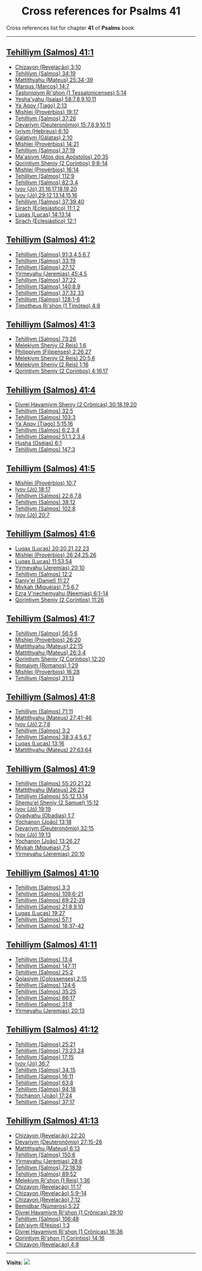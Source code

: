 <div align="center">

# Cross references for **Psalms 41**
</div>

Cross references list for chapter **41** of **Psalms** book

---

<h2 id="1"><a href="https://bible.ozzuu.com/pt_yah/Psa/41#1" target="_blank">Tehilliym (Salmos) 41:1</a></h2>

- [Chizayon (Revelação) 3:10](https://bible.ozzuu.com/pt_yah/Rev/3#10)
- [Tehilliym (Salmos) 34:19](https://bible.ozzuu.com/pt_yah/Psa/34#19)
- [Mattithyahu (Mateus) 25:34-39](https://bible.ozzuu.com/pt_yah/Mat/25#34)
- [Marqus (Marcos) 14:7](https://bible.ozzuu.com/pt_yah/Mar/14#7)
- [Tasloniqiym Ri'shon (1 Tessalonicenses) 5:14](https://bible.ozzuu.com/pt_yah/1Th/5#14)
- [Yesha'yahu (Isaías) 58:7,8,9,10,11](https://bible.ozzuu.com/pt_yah/Isa/58#7)
- [Ya`Aqov (Tiago) 2:13](https://bible.ozzuu.com/pt_yah/Jam/2#13)
- [Mishlei (Provérbios) 19:17](https://bible.ozzuu.com/pt_yah/Pro/19#17)
- [Tehilliym (Salmos) 37:26](https://bible.ozzuu.com/pt_yah/Psa/37#26)
- [Devariym (Deuteronômio) 15:7,8,9,10,11](https://bible.ozzuu.com/pt_yah/Deu/15#7)
- [Ivriym (Hebreus) 6:10](https://bible.ozzuu.com/pt_yah/Heb/6#10)
- [Galatiym (Gálatas) 2:10](https://bible.ozzuu.com/pt_yah/Gal/2#10)
- [Mishlei (Provérbios) 14:21](https://bible.ozzuu.com/pt_yah/Pro/14#21)
- [Tehilliym (Salmos) 37:19](https://bible.ozzuu.com/pt_yah/Psa/37#19)
- [Ma'asiym (Atos dos Apóstolos) 20:35](https://bible.ozzuu.com/pt_yah/Act/20#35)
- [Qorintiym Sheniy (2 Coríntios) 9:8-14](https://bible.ozzuu.com/pt_yah/2Co/9#8)
- [Mishlei (Provérbios) 16:14](https://bible.ozzuu.com/pt_yah/Pro/16#14)
- [Tehilliym (Salmos) 112:9](https://bible.ozzuu.com/pt_yah/Psa/112#9)
- [Tehilliym (Salmos) 82:3,4](https://bible.ozzuu.com/pt_yah/Psa/82#3)
- [Iyov (Jó) 31:16,17,18,19,20](https://bible.ozzuu.com/pt_yah/Job/31#16)
- [Iyov (Jó) 29:12,13,14,15,16](https://bible.ozzuu.com/pt_yah/Job/29#12)
- [Tehilliym (Salmos) 37:39,40](https://bible.ozzuu.com/pt_yah/Psa/37#39)
- [Sirach (Eclesiástico) 11:1,2](https://bible.ozzuu.com/pt_yah/Sir/11#1)
- [Luqas (Lucas) 14:13,14](https://bible.ozzuu.com/pt_yah/Luk/14#13)
- [Sirach (Eclesiástico) 12:1](https://bible.ozzuu.com/pt_yah/Sir/12#1)
<h2 id="2"><a href="https://bible.ozzuu.com/pt_yah/Psa/41#2" target="_blank">Tehilliym (Salmos) 41:2</a></h2>

- [Tehilliym (Salmos) 91:3,4,5,6,7](https://bible.ozzuu.com/pt_yah/Psa/91#3)
- [Tehilliym (Salmos) 33:19](https://bible.ozzuu.com/pt_yah/Psa/33#19)
- [Tehilliym (Salmos) 27:12](https://bible.ozzuu.com/pt_yah/Psa/27#12)
- [Yirmeyahu (Jeremias) 45:4,5](https://bible.ozzuu.com/pt_yah/Jer/45#4)
- [Tehilliym (Salmos) 37:22](https://bible.ozzuu.com/pt_yah/Psa/37#22)
- [Tehilliym (Salmos) 140:8,9](https://bible.ozzuu.com/pt_yah/Psa/140#8)
- [Tehilliym (Salmos) 37:32,33](https://bible.ozzuu.com/pt_yah/Psa/37#32)
- [Tehilliym (Salmos) 128:1-6](https://bible.ozzuu.com/pt_yah/Psa/128#1)
- [Timotheus Ri'shon (1 Timóteo) 4:8](https://bible.ozzuu.com/pt_yah/1Ti/4#8)
<h2 id="3"><a href="https://bible.ozzuu.com/pt_yah/Psa/41#3" target="_blank">Tehilliym (Salmos) 41:3</a></h2>

- [Tehilliym (Salmos) 73:26](https://bible.ozzuu.com/pt_yah/Psa/73#26)
- [Melekiym Sheniy (2 Reis) 1:6](https://bible.ozzuu.com/pt_yah/2Ki/1#6)
- [Philippiym (Filipenses) 2:26,27](https://bible.ozzuu.com/pt_yah/Php/2#26)
- [Melekiym Sheniy (2 Reis) 20:5,6](https://bible.ozzuu.com/pt_yah/2Ki/20#5)
- [Melekiym Sheniy (2 Reis) 1:16](https://bible.ozzuu.com/pt_yah/2Ki/1#16)
- [Qorintiym Sheniy (2 Coríntios) 4:16,17](https://bible.ozzuu.com/pt_yah/2Co/4#16)
<h2 id="4"><a href="https://bible.ozzuu.com/pt_yah/Psa/41#4" target="_blank">Tehilliym (Salmos) 41:4</a></h2>

- [Divrei Hayamiym Sheniy (2 Crônicas) 30:18,19,20](https://bible.ozzuu.com/pt_yah/2Ch/30#18)
- [Tehilliym (Salmos) 32:5](https://bible.ozzuu.com/pt_yah/Psa/32#5)
- [Tehilliym (Salmos) 103:3](https://bible.ozzuu.com/pt_yah/Psa/103#3)
- [Ya`Aqov (Tiago) 5:15,16](https://bible.ozzuu.com/pt_yah/Jam/5#15)
- [Tehilliym (Salmos) 6:2,3,4](https://bible.ozzuu.com/pt_yah/Psa/6#2)
- [Tehilliym (Salmos) 51:1,2,3,4](https://bible.ozzuu.com/pt_yah/Psa/51#1)
- [Husha (Oséias) 6:1](https://bible.ozzuu.com/pt_yah/Hos/6#1)
- [Tehilliym (Salmos) 147:3](https://bible.ozzuu.com/pt_yah/Psa/147#3)
<h2 id="5"><a href="https://bible.ozzuu.com/pt_yah/Psa/41#5" target="_blank">Tehilliym (Salmos) 41:5</a></h2>

- [Mishlei (Provérbios) 10:7](https://bible.ozzuu.com/pt_yah/Pro/10#7)
- [Iyov (Jó) 18:17](https://bible.ozzuu.com/pt_yah/Job/18#17)
- [Tehilliym (Salmos) 22:6,7,8](https://bible.ozzuu.com/pt_yah/Psa/22#6)
- [Tehilliym (Salmos) 38:12](https://bible.ozzuu.com/pt_yah/Psa/38#12)
- [Tehilliym (Salmos) 102:8](https://bible.ozzuu.com/pt_yah/Psa/102#8)
- [Iyov (Jó) 20:7](https://bible.ozzuu.com/pt_yah/Job/20#7)
<h2 id="6"><a href="https://bible.ozzuu.com/pt_yah/Psa/41#6" target="_blank">Tehilliym (Salmos) 41:6</a></h2>

- [Luqas (Lucas) 20:20,21,22,23](https://bible.ozzuu.com/pt_yah/Luk/20#20)
- [Mishlei (Provérbios) 26:24,25,26](https://bible.ozzuu.com/pt_yah/Pro/26#24)
- [Luqas (Lucas) 11:53,54](https://bible.ozzuu.com/pt_yah/Luk/11#53)
- [Yirmeyahu (Jeremias) 20:10](https://bible.ozzuu.com/pt_yah/Jer/20#10)
- [Tehilliym (Salmos) 12:2](https://bible.ozzuu.com/pt_yah/Psa/12#2)
- [Daniy'el (Daniel) 11:27](https://bible.ozzuu.com/pt_yah/Dan/11#27)
- [Miykah (Miquéias) 7:5,6,7](https://bible.ozzuu.com/pt_yah/Mic/7#5)
- [Ezra V'nechemyahu (Neemias) 6:1-14](https://bible.ozzuu.com/pt_yah/Neh/6#1)
- [Qorintiym Sheniy (2 Coríntios) 11:26](https://bible.ozzuu.com/pt_yah/2Co/11#26)
<h2 id="7"><a href="https://bible.ozzuu.com/pt_yah/Psa/41#7" target="_blank">Tehilliym (Salmos) 41:7</a></h2>

- [Tehilliym (Salmos) 56:5,6](https://bible.ozzuu.com/pt_yah/Psa/56#5)
- [Mishlei (Provérbios) 26:20](https://bible.ozzuu.com/pt_yah/Pro/26#20)
- [Mattithyahu (Mateus) 22:15](https://bible.ozzuu.com/pt_yah/Mat/22#15)
- [Mattithyahu (Mateus) 26:3,4](https://bible.ozzuu.com/pt_yah/Mat/26#3)
- [Qorintiym Sheniy (2 Coríntios) 12:20](https://bible.ozzuu.com/pt_yah/2Co/12#20)
- [Romaiym (Romanos) 1:29](https://bible.ozzuu.com/pt_yah/Rom/1#29)
- [Mishlei (Provérbios) 16:28](https://bible.ozzuu.com/pt_yah/Pro/16#28)
- [Tehilliym (Salmos) 31:13](https://bible.ozzuu.com/pt_yah/Psa/31#13)
<h2 id="8"><a href="https://bible.ozzuu.com/pt_yah/Psa/41#8" target="_blank">Tehilliym (Salmos) 41:8</a></h2>

- [Tehilliym (Salmos) 71:11](https://bible.ozzuu.com/pt_yah/Psa/71#11)
- [Mattithyahu (Mateus) 27:41-46](https://bible.ozzuu.com/pt_yah/Mat/27#41)
- [Iyov (Jó) 2:7,8](https://bible.ozzuu.com/pt_yah/Job/2#7)
- [Tehilliym (Salmos) 3:2](https://bible.ozzuu.com/pt_yah/Psa/3#2)
- [Tehilliym (Salmos) 38:3,4,5,6,7](https://bible.ozzuu.com/pt_yah/Psa/38#3)
- [Luqas (Lucas) 13:16](https://bible.ozzuu.com/pt_yah/Luk/13#16)
- [Mattithyahu (Mateus) 27:63,64](https://bible.ozzuu.com/pt_yah/Mat/27#63)
<h2 id="9"><a href="https://bible.ozzuu.com/pt_yah/Psa/41#9" target="_blank">Tehilliym (Salmos) 41:9</a></h2>

- [Tehilliym (Salmos) 55:20,21,22](https://bible.ozzuu.com/pt_yah/Psa/55#20)
- [Mattithyahu (Mateus) 26:23](https://bible.ozzuu.com/pt_yah/Mat/26#23)
- [Tehilliym (Salmos) 55:12,13,14](https://bible.ozzuu.com/pt_yah/Psa/55#12)
- [Shemu'el Sheniy (2 Samuel) 15:12](https://bible.ozzuu.com/pt_yah/2Sm/15#12)
- [Iyov (Jó) 19:19](https://bible.ozzuu.com/pt_yah/Job/19#19)
- [Ovadyahu (Obadias) 1:7](https://bible.ozzuu.com/pt_yah/Oba/1#7)
- [Yochanon (João) 13:18](https://bible.ozzuu.com/pt_yah/Joh/13#18)
- [Devariym (Deuteronômio) 32:15](https://bible.ozzuu.com/pt_yah/Deu/32#15)
- [Iyov (Jó) 19:13](https://bible.ozzuu.com/pt_yah/Job/19#13)
- [Yochanon (João) 13:26,27](https://bible.ozzuu.com/pt_yah/Joh/13#26)
- [Miykah (Miquéias) 7:5](https://bible.ozzuu.com/pt_yah/Mic/7#5)
- [Yirmeyahu (Jeremias) 20:10](https://bible.ozzuu.com/pt_yah/Jer/20#10)
<h2 id="10"><a href="https://bible.ozzuu.com/pt_yah/Psa/41#10" target="_blank">Tehilliym (Salmos) 41:10</a></h2>

- [Tehilliym (Salmos) 3:3](https://bible.ozzuu.com/pt_yah/Psa/3#3)
- [Tehilliym (Salmos) 109:6-21](https://bible.ozzuu.com/pt_yah/Psa/109#6)
- [Tehilliym (Salmos) 69:22-28](https://bible.ozzuu.com/pt_yah/Psa/69#22)
- [Tehilliym (Salmos) 21:8,9,10](https://bible.ozzuu.com/pt_yah/Psa/21#8)
- [Luqas (Lucas) 19:27](https://bible.ozzuu.com/pt_yah/Luk/19#27)
- [Tehilliym (Salmos) 57:1](https://bible.ozzuu.com/pt_yah/Psa/57#1)
- [Tehilliym (Salmos) 18:37-42](https://bible.ozzuu.com/pt_yah/Psa/18#37)
<h2 id="11"><a href="https://bible.ozzuu.com/pt_yah/Psa/41#11" target="_blank">Tehilliym (Salmos) 41:11</a></h2>

- [Tehilliym (Salmos) 13:4](https://bible.ozzuu.com/pt_yah/Psa/13#4)
- [Tehilliym (Salmos) 147:11](https://bible.ozzuu.com/pt_yah/Psa/147#11)
- [Tehilliym (Salmos) 25:2](https://bible.ozzuu.com/pt_yah/Psa/25#2)
- [Qolasiym (Colossenses) 2:15](https://bible.ozzuu.com/pt_yah/Col/2#15)
- [Tehilliym (Salmos) 124:6](https://bible.ozzuu.com/pt_yah/Psa/124#6)
- [Tehilliym (Salmos) 35:25](https://bible.ozzuu.com/pt_yah/Psa/35#25)
- [Tehilliym (Salmos) 86:17](https://bible.ozzuu.com/pt_yah/Psa/86#17)
- [Tehilliym (Salmos) 31:8](https://bible.ozzuu.com/pt_yah/Psa/31#8)
- [Yirmeyahu (Jeremias) 20:13](https://bible.ozzuu.com/pt_yah/Jer/20#13)
<h2 id="12"><a href="https://bible.ozzuu.com/pt_yah/Psa/41#12" target="_blank">Tehilliym (Salmos) 41:12</a></h2>

- [Tehilliym (Salmos) 25:21](https://bible.ozzuu.com/pt_yah/Psa/25#21)
- [Tehilliym (Salmos) 73:23,24](https://bible.ozzuu.com/pt_yah/Psa/73#23)
- [Tehilliym (Salmos) 17:15](https://bible.ozzuu.com/pt_yah/Psa/17#15)
- [Iyov (Jó) 36:7](https://bible.ozzuu.com/pt_yah/Job/36#7)
- [Tehilliym (Salmos) 34:15](https://bible.ozzuu.com/pt_yah/Psa/34#15)
- [Tehilliym (Salmos) 16:11](https://bible.ozzuu.com/pt_yah/Psa/16#11)
- [Tehilliym (Salmos) 63:8](https://bible.ozzuu.com/pt_yah/Psa/63#8)
- [Tehilliym (Salmos) 94:18](https://bible.ozzuu.com/pt_yah/Psa/94#18)
- [Yochanon (João) 17:24](https://bible.ozzuu.com/pt_yah/Joh/17#24)
- [Tehilliym (Salmos) 37:17](https://bible.ozzuu.com/pt_yah/Psa/37#17)
<h2 id="13"><a href="https://bible.ozzuu.com/pt_yah/Psa/41#13" target="_blank">Tehilliym (Salmos) 41:13</a></h2>

- [Chizayon (Revelação) 22:20](https://bible.ozzuu.com/pt_yah/Rev/22#20)
- [Devariym (Deuteronômio) 27:15-26](https://bible.ozzuu.com/pt_yah/Deu/27#15)
- [Mattithyahu (Mateus) 6:13](https://bible.ozzuu.com/pt_yah/Mat/6#13)
- [Tehilliym (Salmos) 150:6](https://bible.ozzuu.com/pt_yah/Psa/150#6)
- [Yirmeyahu (Jeremias) 28:6](https://bible.ozzuu.com/pt_yah/Jer/28#6)
- [Tehilliym (Salmos) 72:18,19](https://bible.ozzuu.com/pt_yah/Psa/72#18)
- [Tehilliym (Salmos) 89:52](https://bible.ozzuu.com/pt_yah/Psa/89#52)
- [Melekiym Ri'shon (1 Reis) 1:36](https://bible.ozzuu.com/pt_yah/1Ki/1#36)
- [Chizayon (Revelação) 11:17](https://bible.ozzuu.com/pt_yah/Rev/11#17)
- [Chizayon (Revelação) 5:9-14](https://bible.ozzuu.com/pt_yah/Rev/5#9)
- [Chizayon (Revelação) 7:12](https://bible.ozzuu.com/pt_yah/Rev/7#12)
- [Bemidbar (Números) 5:22](https://bible.ozzuu.com/pt_yah/Num/5#22)
- [Divrei Hayamiym Ri'shon (1 Crônicas) 29:10](https://bible.ozzuu.com/pt_yah/1Ch/29#10)
- [Tehilliym (Salmos) 106:48](https://bible.ozzuu.com/pt_yah/Psa/106#48)
- [Eph'siym (Efésios) 1:3](https://bible.ozzuu.com/pt_yah/Eph/1#3)
- [Divrei Hayamiym Ri'shon (1 Crônicas) 16:36](https://bible.ozzuu.com/pt_yah/1Ch/16#36)
- [Qorintiym Ri'shon (1 Coríntios) 14:16](https://bible.ozzuu.com/pt_yah/1Co/14#16)
- [Chizayon (Revelação) 4:8](https://bible.ozzuu.com/pt_yah/Rev/4#8)


---

**Visits:**
![](https://profile-counter.glitch.me/visitCounter_crossrefs34/count.svg)
